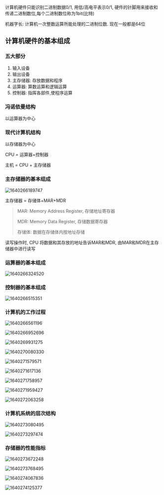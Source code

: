 计算机硬件只能识别二进制数据0/1, 用低/高电平表示0/1, 硬件的针脚用来接收和传递二进制数位,每个二进制数位称为1bit(比特)

机器字长: 计算机一次整数运算所能处理的二进制位数. 现在一般都是64位



## 计算机硬件的基本组成

### 五大部分

1. 输入设备
2. 输出设备
3. 主存储器: 存放数据和程序
4. 运算器: 算数运算和逻辑运算
5. 控制器: 指挥各部件,使程序运算

### 冯诺依曼结构

以运算器为中心

### 现代计算机结构

以存储器为中心

CPU = 运算器+控制器

主机 = CPU + 主存储器

### 主存储器的基本组成

![1640266189747](计算机组成原理.assets/1640266189747.png)

主存储器 = 存储体+MAR+MDR

> MAR: Memory Address Register, 存储地址寄存器
>
> MDR: Memory Data Register, 存储数据寄存器
>
> 存储体: 数据在存储体内按地址存储

读写操作时, CPU 将数据和其存放的地址告诉MAR和MDR, 由MAR和MDR在主存储器中进行读写

### 运算器的基本组成

![1640266324520](计算机组成原理.assets/1640266324520.png)

### 控制器的基本组成

![1640266515351](计算机组成原理.assets/1640266515351.png)

### 计算机的工作过程

![1640266561196](计算机组成原理.assets/1640266561196.png)

![1640266952696](计算机组成原理.assets/1640266952696.png)

![1640269931275](计算机组成原理.assets/1640269931275.png)

![1640270080330](计算机组成原理.assets/1640270080330.png)

![1640271579571](计算机组成原理.assets/1640271579571.png)

![1640271617136](计算机组成原理.assets/1640271617136.png)



![1640271758957](计算机组成原理.assets/1640271758957.png)

![1640271959427](计算机组成原理.assets/1640271959427.png)

![1640272063258](计算机组成原理.assets/1640272063258.png)

### 计算机系统的层次结构

![1640273080495](计算机组成原理.assets/1640273080495.png)

![1640273297474](计算机组成原理.assets/1640273297474.png)

### 存储器的性能指标

![1640273672248](计算机组成原理.assets/1640273672248.png)

![1640273768495](计算机组成原理.assets/1640273768495.png)

![1640274067836](计算机组成原理.assets/1640274067836.png)

![1640274125377](计算机组成原理.assets/1640274125377.png)